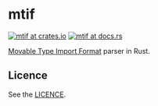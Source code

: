 # mtif

[![mtif at crates.io](https://img.shields.io/crates/v/mtif.svg)](https://crates.io/crates/mtif)
[![mtif at docs.rs](https://docs.rs/mtif/badge.svg)](https://docs.rs/mtif)

[Movable Type Import Format](https://movabletype.org/documentation/appendices/import-export-format.html) parser in Rust.

## Licence

See the [LICENCE](LICENCE).
